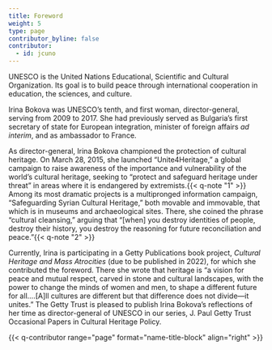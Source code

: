 ```yaml
---
title: Foreword
weight: 5
type: page
contributor_byline: false
contributor:
  - id: jcuno
---
```


UNESCO is the United Nations Educational, Scientific and Cultural Organization. Its goal is to build peace through international cooperation in education, the sciences, and culture.

Irina Bokova was UNESCO’s tenth, and first woman, director-general, serving from 2009 to 2017. She had previously served as Bulgaria’s first secretary of state for European integration, minister of foreign affairs *ad interim*, and as ambassador to France.

As director-general, Irina Bokova championed the protection of cultural heritage. On March 28, 2015, she launched “Unite4Heritage,” a global campaign to raise awareness of the importance and vulnerability of the world’s cultural heritage, seeking to “protect and safeguard heritage under threat” in areas where it is endangered by extremists.{{< q-note "1" >}} Among its most dramatic projects is a multipronged information campaign, “Safeguarding Syrian Cultural Heritage,” both movable and immovable, that which is in museums and archaeological sites. There, she coined the phrase “cultural cleansing,” arguing that “\[when\] you destroy identities of people, destroy their history, you destroy the reasoning for future reconciliation and peace.”{{< q-note "2" >}}

Currently, Irina is participating in a Getty Publications book project, *Cultural Heritage and Mass Atrocities* (due to be published in 2022), for which she contributed the foreword. There she wrote that heritage is “a vision for peace and mutual respect, carved in stone and cultural landscapes, with the power to change the minds of women and men, to shape a different future for all.…\[A\]ll cultures are different but that difference does not divide—it unites.” The Getty Trust is pleased to publish Irina Bokova’s reflections of her time as director-general of UNESCO in our series, J. Paul Getty Trust Occasional Papers in Cultural Heritage Policy.

{{< q-contributor range="page" format="name-title-block" align="right" >}}
